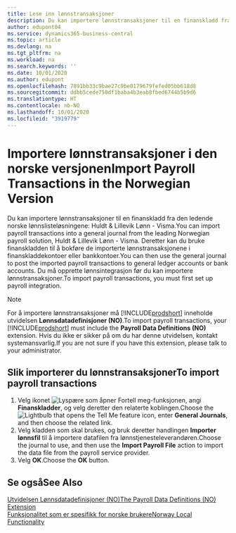 ```yaml
---
title: Lese inn lønnstransaksjoner
description: Du kan importere lønnstransaksjoner til en finanskladd fra to eksterne lønnslisteløsninger.
author: edupont04
ms.service: dynamics365-business-central
ms.topic: article
ms.devlang: na
ms.tgt_pltfrm: na
ms.workload: na
ms.search.keywords: ''
ms.date: 10/01/2020
ms.author: edupont
ms.openlocfilehash: 7891bb33c9bae27c9be0179679fefed05bb618d8
ms.sourcegitcommit: ddbb5cede750df1baba4b3eab8fbed6744b5b9d6
ms.translationtype: HT
ms.contentlocale: nb-NO
ms.lasthandoff: 10/01/2020
ms.locfileid: "3919779"
---
```

# <a name="import-payroll-transactions-in-the-norwegian-version"></a><span data-ttu-id="5bc18-103">Importere lønnstransaksjoner i den norske versjonen</span><span class="sxs-lookup"><span data-stu-id="5bc18-103">Import Payroll Transactions in the Norwegian Version</span></span>

<span data-ttu-id="5bc18-104">Du kan importere lønnstransaksjoner til en finanskladd fra den ledende norske lønnslisteløsningene: Huldt & Lillevik Lønn - Visma.</span><span class="sxs-lookup"><span data-stu-id="5bc18-104">You can import payroll transactions into a general journal from the leading Norwegian payroll solution, Huldt & Lillevik Lønn - Visma.</span></span> <span data-ttu-id="5bc18-105">Deretter kan du bruke finanskladden til å bokføre de importerte lønnstransaksjonene i finanskladdekontoer eller bankkontoer.</span><span class="sxs-lookup"><span data-stu-id="5bc18-105">You can then use the general journal to post the imported payroll transactions to general ledger accounts or bank accounts.</span></span> <span data-ttu-id="5bc18-106">Du må opprette lønnsintegrasjon før du kan importere lønnstransaksjoner.</span><span class="sxs-lookup"><span data-stu-id="5bc18-106">To import payroll transactions, you must first set up payroll integration.</span></span>  

> [!NOTE]  
> <span data-ttu-id="5bc18-107">For å importere lønnstransaksjoner må [!INCLUDE[prodshort](../../includes/prodshort.md)] inneholde utvidelsen **Lønnsdatadefinisjoner (NO)**.</span><span class="sxs-lookup"><span data-stu-id="5bc18-107">To import payroll transactions, your [!INCLUDE[prodshort](../../includes/prodshort.md)] must include the **Payroll Data Definitions (NO)** extension.</span></span> <span data-ttu-id="5bc18-108">Hvis du ikke er sikker på om du har denne utvidelsen, kontakt systemansvarlig.</span><span class="sxs-lookup"><span data-stu-id="5bc18-108">If you are not sure if you have this extension, please talk to your administrator.</span></span>  

## <a name="to-import-payroll-transactions"></a><span data-ttu-id="5bc18-109">Slik importerer du lønnstransaksjoner</span><span class="sxs-lookup"><span data-stu-id="5bc18-109">To import payroll transactions</span></span>  

1. <span data-ttu-id="5bc18-110">Velg ikonet ![Lyspære som åpner Fortell meg-funksjonen](../../media/ui-search/search_small.png "Fortell hva du vil gjøre"), angi **Finanskladder**, og velg deretter den relaterte koblingen.</span><span class="sxs-lookup"><span data-stu-id="5bc18-110">Choose the ![Lightbulb that opens the Tell Me feature](../../media/ui-search/search_small.png "Tell me what you want to do") icon, enter **General Journals**, and then choose the related link.</span></span>  
2. <span data-ttu-id="5bc18-111">Velg kladden som skal brukes, og bruk deretter handlingen **Importer lønnsfil** til å importere datafilen fra lønnstjenesteleverandøren.</span><span class="sxs-lookup"><span data-stu-id="5bc18-111">Choose the journal to use, and then use the **Import Payroll File** action to import the data file from the payroll service provider.</span></span>  
3. <span data-ttu-id="5bc18-112">Velg **OK**.</span><span class="sxs-lookup"><span data-stu-id="5bc18-112">Choose the **OK** button.</span></span>  

## <a name="see-also"></a><span data-ttu-id="5bc18-113">Se også</span><span class="sxs-lookup"><span data-stu-id="5bc18-113">See Also</span></span>

[<span data-ttu-id="5bc18-114">Utvidelsen Lønnsdatadefinisjoner (NO)</span><span class="sxs-lookup"><span data-stu-id="5bc18-114">The Payroll Data Definitions (NO) Extension</span></span>](ui-extensions-payroll-data-definitions-no.md)  
[<span data-ttu-id="5bc18-115">Funksjonalitet som er spesifikk for norske brukere</span><span class="sxs-lookup"><span data-stu-id="5bc18-115">Norway Local Functionality</span></span>](norway-local-functionality.md)  
